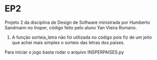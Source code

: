# EP2
Projeto 2 da disciplina de Design de Software ministrada por Humberto Sandmann no Insper, código feito pelo aluno Yan Vieira Romano.

1) A função sorteia_letra não foi utilizada no código pois fiz de um jeito que achei mais simples o sorteio das letras dos países.

Para iniciar o jogo basta rodar o arquivo INSPERPAISES.py
